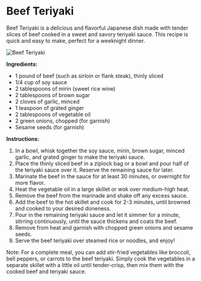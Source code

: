 # Beef Teriyaki

Beef Teriyaki is a delicious and flavorful Japanese dish made with tender slices of beef cooked in a sweet and savory teriyaki sauce. This recipe is quick and easy to make, perfect for a weeknight dinner.

![Beef Teriyaki](https://source.unsplash.com/random/?beef-teriyaki)

**Ingredients:**
- 1 pound of beef (such as sirloin or flank steak), thinly sliced
- 1/4 cup of soy sauce
- 2 tablespoons of mirin (sweet rice wine)
- 2 tablespoons of brown sugar
- 2 cloves of garlic, minced
- 1 teaspoon of grated ginger
- 2 tablespoons of vegetable oil
- 2 green onions, chopped (for garnish)
- Sesame seeds (for garnish)

**Instructions:**
1. In a bowl, whisk together the soy sauce, mirin, brown sugar, minced garlic, and grated ginger to make the teriyaki sauce.
2. Place the thinly sliced beef in a ziplock bag or a bowl and pour half of the teriyaki sauce over it. Reserve the remaining sauce for later.
3. Marinate the beef in the sauce for at least 30 minutes, or overnight for more flavor.
4. Heat the vegetable oil in a large skillet or wok over medium-high heat.
5. Remove the beef from the marinade and shake off any excess sauce.
6. Add the beef to the hot skillet and cook for 2-3 minutes, until browned and cooked to your desired doneness.
7. Pour in the remaining teriyaki sauce and let it simmer for a minute, stirring continuously, until the sauce thickens and coats the beef.
8. Remove from heat and garnish with chopped green onions and sesame seeds.
9. Serve the beef teriyaki over steamed rice or noodles, and enjoy!

Note: For a complete meal, you can add stir-fried vegetables like broccoli, bell peppers, or carrots to the beef teriyaki. Simply cook the vegetables in a separate skillet with a little oil until tender-crisp, then mix them with the cooked beef and teriyaki sauce.